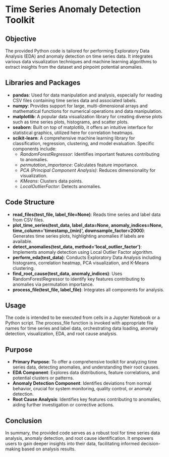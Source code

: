 # Time Series Anomaly Detection Toolkit

## Objective
The provided Python code is tailored for performing Exploratory Data Analysis (EDA) and anomaly detection on time series data. It integrates various data visualization techniques and machine learning algorithms to extract insights from the dataset and pinpoint potential anomalies.

## Libraries and Packages
- **pandas**: Used for data manipulation and analysis, especially for reading CSV files containing time series data and associated labels.
- **numpy**: Provides support for large, multi-dimensional arrays and mathematical functions for numerical operations and data manipulation.
- **matplotlib**: A popular data visualization library for creating diverse plots such as time series plots, histograms, and scatter plots.
- **seaborn**: Built on top of matplotlib, it offers an intuitive interface for statistical graphics, utilized here for correlation heatmaps.
- **scikit-learn**: A comprehensive machine learning library for classification, regression, clustering, and model evaluation. Specific components include:
  - *RandomForestRegressor*: Identifies important features contributing to anomalies.
  - *permutation_importance*: Calculates feature importance.
  - *PCA (Principal Component Analysis)*: Reduces dimensionality for visualization.
  - *KMeans*: Clusters data points.
  - *LocalOutlierFactor*: Detects anomalies.

## Code Structure
- **read_files(test_file, label_file=None)**: Reads time series and label data from CSV files.
- **plot_time_series(test_data, label_data=None, anomaly_indices=None, time_column='timestamp_(min)', downsample_factor=2000)**: Generates time series plots, highlighting anomalies if labels are available.
- **detect_anomalies(test_data, method='local_outlier_factor')**: Implements anomaly detection using Local Outlier Factor algorithm.
- **perform_eda(test_data)**: Conducts Exploratory Data Analysis including histograms, correlation heatmap, PCA visualization, and K-Means clustering.
- **find_root_cause(test_data, anomaly_indices)**: Uses RandomForestRegressor to identify key features contributing to anomalies via permutation importance.
- **process_file(test_file, label_file)**: Integrates all components for analysis.

## Usage
The code is intended to be executed from cells in a Jupyter Notebook or a Python script. The process_file function is invoked with appropriate file names for time series and label data, orchestrating data loading, anomaly detection, visualization, EDA, and root cause analysis.

## Purpose
- **Primary Purpose**: To offer a comprehensive toolkit for analyzing time series data, detecting anomalies, and understanding their root causes.
- **EDA Component**: Explores data distributions, feature correlations, and potential clusters or patterns.
- **Anomaly Detection Component**: Identifies deviations from normal behavior, crucial for system monitoring, quality control, or anomaly detection.
- **Root Cause Analysis**: Identifies key features contributing to anomalies, aiding further investigation or corrective actions.

## Conclusion
In summary, the provided code serves as a robust tool for time series data analysis, anomaly detection, and root cause identification. It empowers users to gain deeper insights into their data, facilitating informed decision-making based on analysis results.
